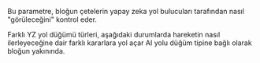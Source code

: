 Bu parametre, bloğun çetelerin yapay zeka yol bulucuları tarafından nasıl "görüleceğini" kontrol eder.

Farklı YZ yol düğümü türleri, aşağıdaki durumlarda hareketin nasıl ilerleyeceğine dair farklı kararlara yol açar AI yolu düğüm tipine bağlı olarak bloğun yakınında.